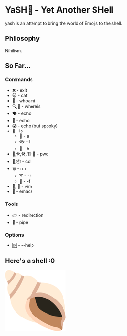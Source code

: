# YaSH🐚 - Yet Another SHell

yash is an attempt to bring the world of Emojis to the shell.


## Philosophy

Nihilism.

## So Far...

### Commands

- ❌ - exit
- 😺 - cat
- 🤔 - whoami
- 🔍,🔎 - whereis
- 🗣️ - echo
- 🤬 - echo
- 😱 - echo (but spooky)
- 👀 - ls
  - 🔬 - a
  - 👓 - l
  - 👶 - h
- 🔨,⚒️,🛠️,🏗️,📍 - pwd
- 🏃,📦 - cd
- 🗑️ - rm
  - ➰ - -r
  - 💪 - -f
- 📔, 📓 - vim
- 🤢 - emacs

### Tools

- 👉 - redirection
- 🪈 - pipe

### Options

- 🆘 - --help

## Here's a shell :0

<img src="shell.png" width="200" height="200">
